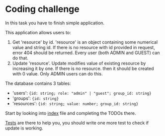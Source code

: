 # Coding challenge

In this task you have to finish simple application.

This application allows users to:
1. Get 'resource' by id. 'resource' is an object containing some numerical value and string id. If there is no resource with id provided in request, error 404 should be returned. Every user (both ADMIN and GUEST) can do that.
2. Update 'resource'. Update modifies value of existing resource by increasing it by one. If there is no resource. then it should be created with 0 value. Only ADMIN users can do this.

The database contains 3 tables:

- 'users': `{id: string; role: "admin" | "guest"; group_id: string}`
- 'groups': `{id: string}`
- 'resources': `{id: string; value: number; group_id: string}`

Start by looking into [index](index.ts) file and completing the TODOs there.

[Tests](test/authorize.test.ts) are there to help you, you should write one more test to check if update is working.
